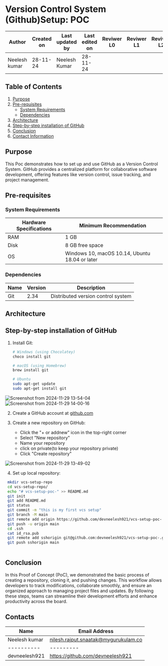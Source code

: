 # Version Control System (Github)Setup: POC

| **Author** | **Created on** | **Last updated by** | **Last edited on** | **Reviwer L0** |**Reviwer L1** |**Reviwer L2** |
|------------|----------------|----------------------|---------------------|---------------|---------------|---------------|
| Neelesh kumar      | 28-11-24      | Neelesh  Kumar             | 28-11-24           |  | | |     

## Table of Contents
1. [Purpose](#purpose)
2. [Pre-requisites](#pre-requisites)
   - [System Requirements](#system-requirements)
   - [Dependencies](#dependencies)
3. [Architecture](#architecture)
4. [Step-by-step installation of GitHub](#step-by-step-installation-of-github)
5. [Conclusion](#Conclusion)
6. [Contact Information](#contact-information)


## Purpose
This Poc demonstrates how to set up and use GitHub as a Version Control System. GitHub provides a centralized platform for collaborative software development, offering features like version control, issue tracking, and project management.

## Pre-requisites

### System Requirements

| Hardware Specifications | Minimum Recommendation |
|-------------------------|------------------------|
| RAM                     | 1 GB                   |
| Disk                    | 8 GB free space        |
| OS                      | Windows 10, macOS 10.14, Ubuntu 18.04 or later |

### Dependencies

| Name    | Version | Description |
|---------|---------|-------------|
| Git     | 2.34    | Distributed version control system |


## Architecture




## Step-by-step installation of GitHub

1. Install Git:
   ```bash
   # Windows (using Chocolatey)
   choco install git

   # macOS (using Homebrew)
   brew install git

   # Ubuntu
   sudo apt-get update
   sudo apt-get install git
   ```
![Screenshot from 2024-11-29 13-54-04](https://github.com/user-attachments/assets/125d6413-ac24-4d1c-9f1c-37138468e095)
![Screenshot from 2024-11-29 14-00-16](https://github.com/user-attachments/assets/fc47ab97-1b46-4b91-84be-7f90ffa08699)


2. Create a GitHub account at [github.com](https://github.com)

3. Create a new repository on GitHub:
   - Click the "+ or addnew" icon in the top-right corner
   - Select "New repository"
   - Name your repository
   - click on private(to keep your repository private)
   - Click "Create repository"
  
   
![Screenshot from 2024-11-29 13-49-02](https://github.com/user-attachments/assets/49646b46-922f-40de-bb01-d06aac917a47)



4. Set up local repository:
```bash
 mkdir vcs-setup-repo
 cd vcs-setup-repo/
 echo "# vcs-setup-poc-" >> README.md
 git init
 git add README.md 
 git status
 git commit -m "this is my first vcs setup"
 git branch -M main
 git remote add origin https://github.com/devneelesh921/vcs-setup-poc-.git
 git push -u origin main
 cd .ssh
 cat id_rsa.pub
 git remote add sshorigin git@github.com:devneelesh921/vcs-setup-poc-.git
 git push sshorigin main
 
```





## Conclusion

In this Proof of Concept (PoC), we demonstrated the basic process of creating a repository, cloning it, and pushing changes. This workflow allows developers to track modifications, collaborate smoothly, and ensure an organized approach to managing project files and updates. By following these steps, teams can streamline their development efforts and enhance productivity across the board.

## Contacts

| Name| Email Address      |
|-----|--------------------------|
| Neelesh kumar | nilesh.rajput.snaatak@mygurukulam.co || GitHub | URL |
|----------|---------|
|  devneelesh921  |  https://github.com/devneelesh921  |



